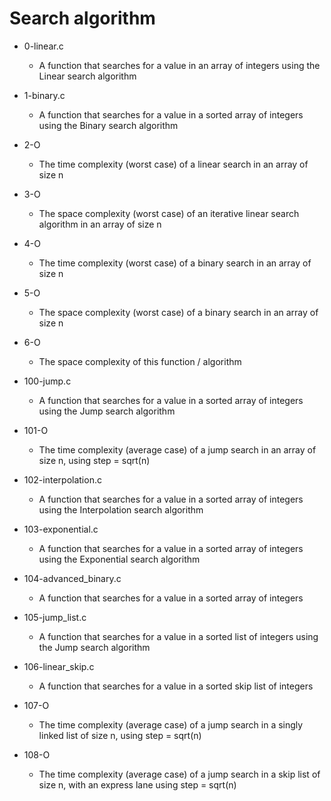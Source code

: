 # Search algorithm 
 - 0-linear.c
   - A function that searches for a value in an array of integers using the Linear search algorithm

 - 1-binary.c
     - A function that searches for a value in a sorted array of integers using the Binary search algorithm

 - 2-O
     - The time complexity (worst case) of a linear search in an array of size n

 - 3-O
     - The space complexity (worst case) of an iterative linear search algorithm in an array of size n

 - 4-O
     - The time complexity (worst case) of a binary search in an array of size n

 - 5-O
     - The space complexity (worst case) of a binary search in an array of size n

 - 6-O
     - The space complexity of this function / algorithm

 - 100-jump.c
      - A function that searches for a value in a sorted array of integers using the Jump search algorithm

 - 101-O
      - The time complexity (average case) of a jump search in an array of size n, using step = sqrt(n)

 - 102-interpolation.c
      - A function that searches for a value in a sorted array of integers using the Interpolation search algorithm

 - 103-exponential.c
      - A function that searches for a value in a sorted array of integers using the Exponential search algorithm

 - 104-advanced_binary.c
      - A function that searches for a value in a sorted array of integers

 - 105-jump_list.c
      - A function that searches for a value in a sorted list of integers using the Jump search algorithm

 - 106-linear_skip.c
      - A function that searches for a value in a sorted skip list of integers

 - 107-O
      - The time complexity (average case) of a jump search in a singly linked list of size n, using step = sqrt(n)

 - 108-O
      - The time complexity (average case) of a jump search in a skip list of size n, with an express lane using step = sqrt(n)

